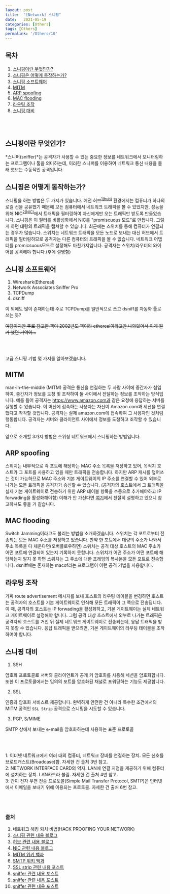 ```yaml
---
layout: post
title:  "[Network] 스니핑"
date:   2021-05-19
categories: [Others]
tags: [Others]
permalink: '/Others/10'
---
```


## 목차

1. [스니핑이란 무엇인가?](#스니핑이란-무엇인가?)
2. [스니핑은 어떻게 동작하는가?](#스니핑은-어떻게-동작하는가?)
3. [스니핑 소프트웨어](#스니핑-소프트웨어)
4. [MITM](#MITM)
5. [ARP spoofing](#ARP-spoofing)
6. [MAC flooding](#MAC-flooding)
7. [라우팅 조작](#라우팅-조작)
8. [스니핑 대비](#스니핑-대비)

<br><br>

## 스니핑이란 무엇인가?

*스니퍼(sniffer)*는 공격자가 사용할 수 있는 중요한 정보를 네트워크에서 모니터링하는 프로그램이나 툴을 의미하는데, 이러한 스니퍼를 이용하여 네트워크 통신 내용을 몰래 엿보는 수동적인 공격입니다.

## 스니핑은 어떻게 동작하는가?

스니핑을 하는 방법은 두 가지가 있습니다. 예전 허브<sup>[1(hub)](#hub)</sup> 환경에서는 컴퓨터가 하나의 로컬 선을 공유했기 때문에 모든 컴퓨터에서 네트워크 트래픽을 볼 수 있었지만, 성능을 위해 NIC<sup>[2(NIC)](#NIC)</sup>에서 트래픽을 필터링하여 자신에게만 오는 트래픽만 받도록 만들었습니다. 스니핑은 이 필터를 비활성화해서 NIC를 "promiscuous 모드"로 만듭니다. 그렇게 하면 대량의 트래픽을 캡쳐할 수 있습니다.
최근에는 스위치를 통해 컴퓨터가 연결되는 경우가 많습니다. 스위치는 네트워크 트래픽을 모든 노드로 보내는 대신 허브에서 트래픽을 필터링하므로 공격자는 다른 컴퓨터의 트래픽을 볼 수 없습니다. 네트워크 어댑터를 promicsuous모드로 설정해도 마찬가지입니다. 공격자는 스위치/라우터의 와이어를 공격해야 합니다.(후에 설명함)

## 스니핑 소프트웨어

1. Wireshark(Ethereal)
2. Network Associates Sniffer Pro
3. TCPDump
4. dsniff

이 외에도 많이 존재하는데 주로 TCPDump를 일반적으로 쓰고 dsniff를 자동화 툴로 쓰는 듯?

~~여담이지만 주로 참고한 책이 2002년도 책이라 ethereal이라고만 나와있어서 이게 뭔가 했던 기억이...~~

<br><br>

고급 스니핑 기법 몇 가지를 알아보겠습니다.

## MITM

man-in-the-middle (MITM) 공격은 통신을 연결하는 두 사람 사이에 중간자가 침입하여, 중간자가 정보를 도청 및 조작하여 둘 사이에서 전달하는 정보를 조작하는 방식입니다. 예를 들어 공격자는 https://www.amazon.com과 같은 요청에 응답하는 서버를 실행할 수 있습니다. 이 머신에 접속하는 사용자는 자신이 Amazon.com과 세션을 연결했다고 착각할 것입니다. 공격자는 실제 amazon.com에 접속하여 그 사용자인 것처럼 행동합니다. 공격자는 서버와 클라이언트 사이에서 정보를 도청하고 조작할 수 있습니다.

앞으로 소개할 3가지 방법은 스위칭 네트워크에서 스니핑하는 방법입니다.

## ARP spoofing

스위치는 내부적으로 각 포트에 해당하는 MAC 주소 목록을 저장하고 있어, 목적지 호스트가 그 포트를 사용하고 있을 때만 트래픽을 전송합니다. 하지만 ARP 캐시를 덮어쓰는 것이 가능하므로 MAC 주소와 기본 게이트웨이의 IP 주소를 연결할 수 있어 외부로 나가는 모든 트래픽을 공격자가 송신할 수 있습니다. (공격자의 호스트에서 그 트래픽을 실제 기본 게이트웨이로 전송하기 위한 ARP 테이블 항목을 수동으로 추가해야하고 IP forwading을 활성화해야함) 이해가 안 가신다면 <a href="https://m.blog.naver.com/PostView.naver?blogId=croshine&logNo=50097141864&proxyReferer=https:%2F%2Fwww.google.com%2F" target="_blank">여기</a>에서 친절히 설명하고 있으니 참고하셔도 좋을 거 같습니다.

## MAC flooding

Switch Jamming이라고도 불리는 방법을 소개하겠습니다. 스위치는 각 포트로부터 전송되는 모든 MAC 주소를 저장하고 있습니다. 만약 한 포트에서 대량의 주소가 나와서 주소 목록을 다 채운다면(오버플로우하면) 스위치는 공격 대상 호스트의 MAC 주소가 어떤 포트에 연결되어 있는지 기록하지 못합니다. 스위치가 어떤 주소가 어떤 포트에 해당하는지 알지 못 하면 스위치는 그 주소에 대한 프레임의 복사본을 모든 포트로 전송합니다. dsniff에는 존재하는 macof라는 프로그램이 이런 공격 기법을 사용합니다. 

## 라우팅 조작

가짜 route advertisement 메시지를 보내 호스트의 라우팅 테이블을 변경하면 호스트는 공격자의 호스트를 기본 게이트웨이로 인식해 모든 트래픽이 그 쪽으로 전송딥니다. 이 때, 공격자의 호스트는 IP forwading을 활성화하고, 기본 게이트웨이는 실제 네트워크 게이트웨이로 설정해야 합니다. 그럼 공격 대상 호스트에서 외부로 나가는 트래픽은 공격자의 호스트를 거친 뒤 실제 네트워크 게이트웨이로 전송되는데, 응답 트래픽을 받지 못할 수 있습니다. 응답 트래픽을 받으려면, 기본 게이트웨이의 라우팅 테이블을 조작하여야 합니다.

## 스니핑 대비

1. SSH

암호화 프로토콜로 서버와 클라이언트가 공개 키 암호화를 사용해 세션을 암호화합니다. 또한 이 프로토콜에서는 임의의 포트를 암호화된 채널로 포워딩하는 기능도 제공합니다.

2. SSL

인증과 암호화 서비스르 제공합니다. 완벽하게 안전한 건 아니라 특수한 조건에서의 MITM 공격인 `SSL Strip` 공격으로 스니핑을 시도할 수 있습니다.

3. PGP, S/MIME

SMTP 상에서 보내는 e-mail을 암호화하는데 사용하는 표준 프로토콜

<br><br>

<a name="hub">1</a>: 이더넷 네트워크에서 여러 대의 컴퓨터, 네트워크 장비를 연결하는 장치. 모든 신호를 브로드캐스트(Broadcase)함. 자세한 건 출처 3번 참고.<br>
<a name="NIC">2</a>: NETWORK INTERFACE CARD의 약자. LAN에 연결 지점을 제공하기 위해 컴퓨터에 설치하는 장치. LAN카드라 불림. 자세한 건 출처 4번 참고.<br>
<a name="smtp">3</a>: 간이 전자 우편 전송 프로토콜(Simple Mail Transfer Protocol, SMTP)은 인터넷에서 이메일을 보내기 위해 이용되는 프로토콜. 자세한 건 출처 6번 참고.

<br><br>

### 출처

1. 네트워크 해킹 퇴치 비법(HACK PROOFING YOUR NETWORK)
2. <a href="https://kama1204.tistory.com/entry/IT-용어-스니핑-Sniffing" target="_blank">스니핑 관련 내용 블로그</a>
3. <a href="https://m.blog.naver.com/soojin_2604/221963899838" target="_blank">허브 관련 내용 블로그</a>
4. <a href="https://m.blog.naver.com/PostView.naver?blogId=stop2y&logNo=220062222926&proxyReferer=https:%2F%2Fwww.google.com%2F" target="_blank">NIC 관련 내용 블로그</a>
5. <a href="https://ko.wikipedia.org/wiki/중간자_공격" target="_blank">MITM 위키 백과</a>
6. <a href="https://ko.wikipedia.org/wiki/간이_우편_전송_프로토콜" target="_blank">SMTP 위키 백과</a>
7. <a href="https://webhack.dynu.net/?idx=20161112.001" target="_blank">SSL strip 관련 내용 포스트</a>
8. <a href="https://kama1204.tistory.com/entry/IT-용어-스니핑-Sniffing" target="_blank">sniffer 관련 내용 포스트</a>
9. <a href="https://ghdwn0217.tistory.com/85" target="_blank">sniffer 관련 내용 포스트</a>
10. <a href="https://m.blog.naver.com/wnrjsxo/221115871221" target="_blank">sniffer 관련 내용 포스트</a>

<br><br><br>
